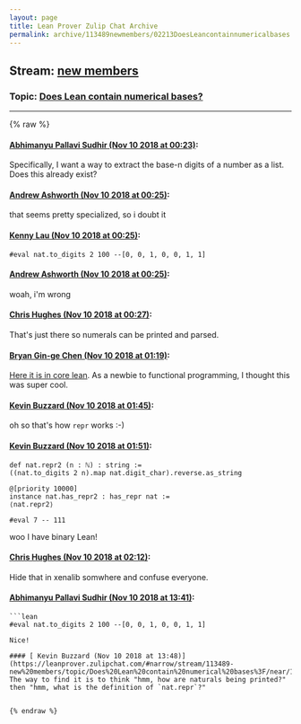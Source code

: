 ```yaml
---
layout: page
title: Lean Prover Zulip Chat Archive 
permalink: archive/113489newmembers/02213DoesLeancontainnumericalbases.html
---
```


## Stream: [new members](index.html)
### Topic: [Does Lean contain numerical bases?](02213DoesLeancontainnumericalbases.html)

---


{% raw %}
#### [ Abhimanyu Pallavi Sudhir (Nov 10 2018 at 00:23)](https://leanprover.zulipchat.com/#narrow/stream/113489-new%20members/topic/Does%20Lean%20contain%20numerical%20bases%3F/near/147407947):
Specifically, I want a way to extract the base-n digits of a number as a list. Does this already exist?

#### [ Andrew Ashworth (Nov 10 2018 at 00:25)](https://leanprover.zulipchat.com/#narrow/stream/113489-new%20members/topic/Does%20Lean%20contain%20numerical%20bases%3F/near/147408048):
that seems pretty specialized, so i doubt it

#### [ Kenny Lau (Nov 10 2018 at 00:25)](https://leanprover.zulipchat.com/#narrow/stream/113489-new%20members/topic/Does%20Lean%20contain%20numerical%20bases%3F/near/147408056):
```lean
#eval nat.to_digits 2 100 --[0, 0, 1, 0, 0, 1, 1]
```

#### [ Andrew Ashworth (Nov 10 2018 at 00:25)](https://leanprover.zulipchat.com/#narrow/stream/113489-new%20members/topic/Does%20Lean%20contain%20numerical%20bases%3F/near/147408061):
woah, i'm wrong

#### [ Chris Hughes (Nov 10 2018 at 00:27)](https://leanprover.zulipchat.com/#narrow/stream/113489-new%20members/topic/Does%20Lean%20contain%20numerical%20bases%3F/near/147408167):
That's just there so numerals can be printed and parsed.

#### [ Bryan Gin-ge Chen (Nov 10 2018 at 01:19)](https://leanprover.zulipchat.com/#narrow/stream/113489-new%20members/topic/Does%20Lean%20contain%20numerical%20bases%3F/near/147410490):
[Here it is in core lean](https://github.com/leanprover/lean/blob/ceacfa7445953cbc8860ddabc55407430a9ca5c3/library/init/data/repr.lean#L77). As a newbie to functional programming, I thought this was super cool.

#### [ Kevin Buzzard (Nov 10 2018 at 01:45)](https://leanprover.zulipchat.com/#narrow/stream/113489-new%20members/topic/Does%20Lean%20contain%20numerical%20bases%3F/near/147411489):
oh so that's how `repr` works :-)

#### [ Kevin Buzzard (Nov 10 2018 at 01:51)](https://leanprover.zulipchat.com/#narrow/stream/113489-new%20members/topic/Does%20Lean%20contain%20numerical%20bases%3F/near/147411727):
```lean
def nat.repr2 (n : ℕ) : string :=
((nat.to_digits 2 n).map nat.digit_char).reverse.as_string

@[priority 10000]
instance nat.has_repr2 : has_repr nat :=
⟨nat.repr2⟩

#eval 7 -- 111
```

woo I have binary Lean!

#### [ Chris Hughes (Nov 10 2018 at 02:12)](https://leanprover.zulipchat.com/#narrow/stream/113489-new%20members/topic/Does%20Lean%20contain%20numerical%20bases%3F/near/147412552):
Hide that in xenalib somwhere and confuse everyone.

#### [ Abhimanyu Pallavi Sudhir (Nov 10 2018 at 13:41)](https://leanprover.zulipchat.com/#narrow/stream/113489-new%20members/topic/Does%20Lean%20contain%20numerical%20bases%3F/near/147431978):
```quote
```lean
#eval nat.to_digits 2 100 --[0, 0, 1, 0, 0, 1, 1]
```
```
Nice!

#### [ Kevin Buzzard (Nov 10 2018 at 13:48)](https://leanprover.zulipchat.com/#narrow/stream/113489-new%20members/topic/Does%20Lean%20contain%20numerical%20bases%3F/near/147432166):
The way to find it is to think "hmm, how are naturals being printed?" then "hmm, what is the definition of `nat.repr`?"


{% endraw %}
